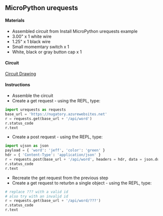 ## MicroPython urequests

#### Materials
 - Assembled circuit from Install MicroPython urequests example
 - 3.00" x 1 white wire
 - 1.25" x 1 black wire
 - Small momemtary switch x 1
 - White, black or gray button cap x 1

#### Circuit
[Circuit Drawing](lesson03-05.pdf)

#### Instructions
 - Assemble the circuit
 - Create a get request - using the REPL, type:
```Python
import urequests as requests
base_url = 'https://nugatory.azurewebsites.net'
r = requests.get(base_url + '/api/word')
r.status_code
r.text
```
 - Create a post request - using the REPL, type:
```Python
import ujson as json
payload = { 'word': 'jeff', 'color': 'green' }
hdr = { 'Content-Type': 'application/json' }
r = requests.post(base_url + '/api/word', headers = hdr, data = json.dumps(payload))
r.status_code
r.text
```
- Recreate the get request from the previous step
- Create a get request to returbn a single object - using the REPL, type:
```Python
# replace ??? with a valid id
# also try with an invalid id
r = requests.get(base_url + '/api/word/???')
r.status_code
r.text
```
